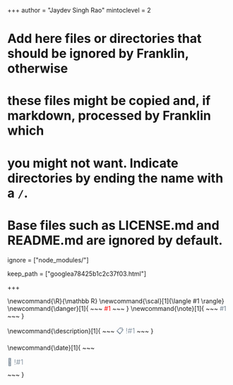 <!--
Add here global page variables to use throughout your website.
-->
+++
author = "Jaydev Singh Rao"
mintoclevel = 2

# Add here files or directories that should be ignored by Franklin, otherwise
# these files might be copied and, if markdown, processed by Franklin which
# you might not want. Indicate directories by ending the name with a `/`.
# Base files such as LICENSE.md and README.md are ignored by default.
ignore = ["node_modules/"]

keep_path = ["googlea78425b1c2c37f03.html"]

+++

<!--
Add here global latex commands to use throughout your pages.
-->
\newcommand{\R}{\mathbb R}
\newcommand{\scal}[1]{\langle #1 \rangle}
\newcommand{\danger}[1]{
    ~~~
    <span style="color: red;">#1</span>
    ~~~
    }
\newcommand{\note}[1]{
    ~~~
    <span style="color: slategray;">#1</span>
    ~~~
    }

\newcommand{\description}[1]{
    ~~~
    <span style="color: slategray; margin-bottom: 10px; font-size:16px; font-weight: 300;">📋 !#1</span>
    ~~~
}

\newcommand{\date}[1]{
    ~~~
    <div style="color: slategray; margin-bottom: 10px; font-size: 16px; font-weight: 300;">📅 !#1</div>
    ~~~
}